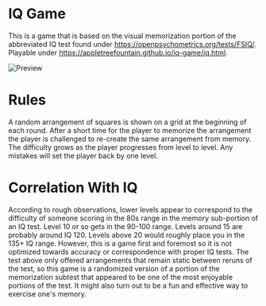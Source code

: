 # IQ Game

This is a game that is based on the visual memorization portion of the abbreviated IQ test found under https://openpsychometrics.org/tests/FSIQ/. Playable under https://appletreefountain.github.io/iq-game/iq.html.

![Preview]("preview1.png")

# Rules

A random arrangement of squares is shown on a grid at the beginning of each round. After a short time for the player to memorize the arrangement the player is challenged to re-create the same arrangement from memory. The difficulty grows as the player progresses from level to level. Any mistakes will set the player back by one level. 

# Correlation With IQ

According to rough observations, lower levels appear to correspond to the difficulty of someone scoring in the 80s range in the memory sub-portion of an IQ test. Level 10 or so gets in the 90-100 range. Levels around 15 are probably around IQ 120. Levels above 20 would roughly place you in the 135+ IQ range. However, this is a game first and foremost so it is not optimized towards accuracy or correspondence with proper IQ tests. The test above only offered arrangements that remain static between reruns of the test, so this game is a randomized version of a portion of the memorization subtest that appeared to be one of the most enjoyable portions of the test. It might also turn out to be a fun and effective way to exercise one's memory.
